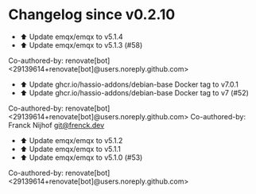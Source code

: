 # Changelog since v0.2.10
- ⬆️ Update emqx/emqx to v5.1.4 
- ⬆️ Update emqx/emqx to v5.1.3 (#58)

Co-authored-by: renovate[bot] <29139614+renovate[bot]@users.noreply.github.com> 
- ⬆️ Update ghcr.io/hassio-addons/debian-base Docker tag to v7.0.1 
- ⬆️ Update ghcr.io/hassio-addons/debian-base Docker tag to v7 (#52)

Co-authored-by: renovate[bot] <29139614+renovate[bot]@users.noreply.github.com>
Co-authored-by: Franck Nijhof <git@frenck.dev> 
- ⬆️ Update emqx/emqx to v5.1.2 
- ⬆️ Update emqx/emqx to v5.1.1 
- ⬆️ Update emqx/emqx to v5.1.0 (#53)

Co-authored-by: renovate[bot] <29139614+renovate[bot]@users.noreply.github.com> 
